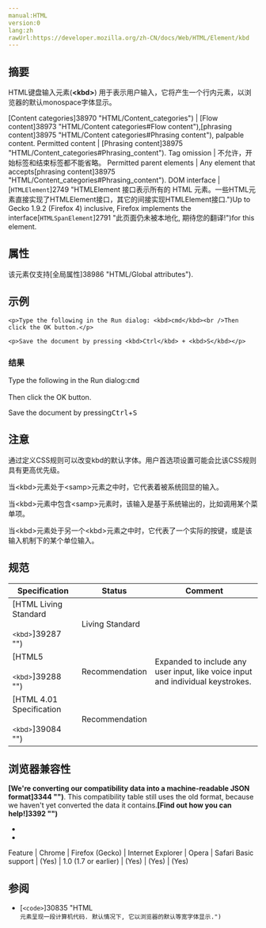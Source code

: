 ```yaml
---
manual:HTML
version:0
lang:zh
rawUrl:https://developer.mozilla.org/zh-CN/docs/Web/HTML/Element/kbd
---
```





## 摘要<a name="摘要"></a>


HTML键盘输入元素(**&lt;kbd&gt;**) 用于表示用户输入，它将产生一个行内元素，以浏览器的默认monospace字体显示。


[Content categories]38970 "HTML/Content_categories") | [Flow content]38973 "HTML/Content categories#Flow content"),[phrasing content]38975 "HTML/Content categories#Phrasing content"), palpable content. 
Permitted content | [Phrasing content]38975 "HTML/Content_categories#Phrasing_content"). 
Tag omission | 不允许，开始标签和结束标签都不能省略。 
Permitted parent elements | Any element that accepts[phrasing content]38975 "HTML/Content_categories#Phrasing_content"). 
DOM interface | [`HTMLElement`]2749 "HTMLElement 接口表示所有的 HTML 元素。一些HTML元素直接实现了HTMLElement接口，其它的间接实现HTMLElement接口.")Up to Gecko 1.9.2 (Firefox 4) inclusive, Firefox implements the interface[`HTMLSpanElement`]2791 "此页面仍未被本地化, 期待您的翻译!")for this element. 


## 属性<a name="属性"></a>


该元素仅支持[全局属性]38986 "HTML/Global attributes").


## 示例<a name="示例"></a>

```
<p>Type the following in the Run dialog: <kbd>cmd</kbd><br />Then click the OK button.</p>

<p>Save the document by pressing <kbd>Ctrl</kbd> + <kbd>S</kbd></p>
```

### 结果<a name="结果"></a>


Type the following in the Run dialog:<kbd>cmd</kbd><br></br>Then click the OK button.



Save the document by pressing<kbd>Ctrl</kbd>+<kbd>S</kbd>


## 注意<a name="注意"></a>


通过定义CSS规则可以改变kbd的默认字体。用户首选项设置可能会比该CSS规则具有更高优先级。



当&lt;kbd&gt;元素处于&lt;samp&gt;元素之中时，它代表着被系统回显的输入。



当&lt;kbd&gt;元素中包含&lt;samp&gt;元素时，该输入是基于系统输出的，比如调用某个菜单项。



当&lt;kbd&gt;元素处于另一个&lt;kbd&gt;元素之中时，它代表了一个实际的按键，或是该输入机制下的某个单位输入。


## 规范<a name="Specifications"></a>

Specification | Status | Comment 
 ---  |  ---  |  ---  | 
[HTML Living Standard<br></br><small>&lt;kbd&gt;</small>]39287 "") | Living Standard |  
[HTML5<br></br><small>&lt;kbd&gt;</small>]39288 "") | Recommendation | Expanded to include any user input, like voice input and individual keystrokes. 
[HTML 4.01 Specification<br></br><small>&lt;kbd&gt;</small>]39084 "") | Recommendation |  


## 浏览器兼容性<a name="浏览器兼容性"></a>


**[We&#39;re converting our compatibility data into a machine-readable JSON format]3344 "")**. This compatibility table still uses the old format, because we haven&#39;t yet converted the data it contains.**[Find out how you can help!]3392 "")**


* 
* 

Feature | Chrome | Firefox (Gecko) | Internet Explorer | Opera | Safari 
Basic support | (Yes) | 1.0 (1.7 or earlier) | (Yes) | (Yes) | (Yes) 




## 参阅<a name="参阅"></a>

* [`<code>`]30835 "HTML <code> 元素呈现一段计算机代码. 默认情况下, 它以浏览器的默认等宽字体显示.")



